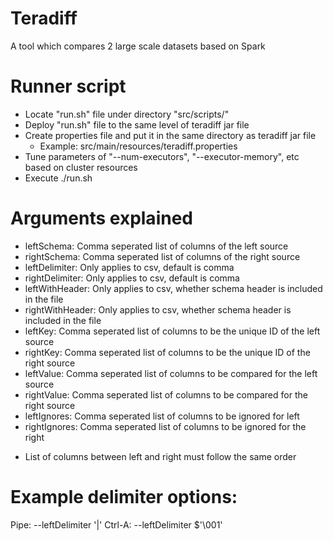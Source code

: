 # Teradiff

A tool which compares 2 large scale datasets based on Spark

# Runner script

- Locate "run.sh" file under directory "src/scripts/"
- Deploy "run.sh" file to the same level of teradiff jar file
- Create properties file and put it in the same directory as teradiff jar file
  * Example: src/main/resources/teradiff.properties
- Tune parameters of "--num-executors", "--executor-memory", etc based on cluster resources
- Execute ./run.sh



# Arguments explained

- leftSchema: Comma seperated list of columns of the left source
- rightSchema: Comma seperated list of columns of the right source
- leftDelimiter: Only applies to csv, default is comma
- rightDelimiter: Only applies to csv, default is comma
- leftWithHeader: Only applies to csv, whether schema header is included in the file
- rightWithHeader: Only applies to csv, whether schema header is included in the file
- leftKey: Comma seperated list of columns to be the unique ID of the left source
- rightKey: Comma seperated list of columns to be the unique ID of the right source
- leftValue: Comma seperated list of columns to be compared for the left source
- rightValue: Comma seperated list of columns to be compared for the right source
- leftIgnores: Comma seperated list of columns to be ignored for left
- rightIgnores: Comma seperated list of columns to be ignored for the right
* List of columns between left and right must follow the same order

# Example delimiter options:
Pipe:   --leftDelimiter '|'
Ctrl-A: --leftDelimiter $'\001'